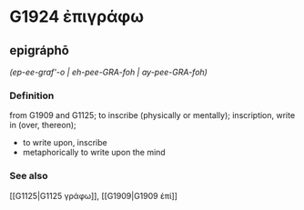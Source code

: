 # G1924 ἐπιγράφω

## epigráphō

_(ep-ee-graf'-o | eh-pee-GRA-foh | ay-pee-GRA-foh)_

### Definition

from G1909 and G1125; to inscribe (physically or mentally); inscription, write in (over, thereon); 

- to write upon, inscribe
- metaphorically to write upon the mind

### See also

[[G1125|G1125 γράφω]], [[G1909|G1909 ἐπί]]
